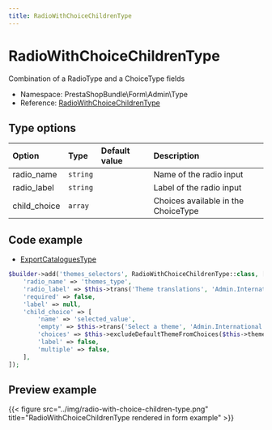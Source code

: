 ```yaml
---
title: RadioWithChoiceChildrenType
---
```


# RadioWithChoiceChildrenType

Combination of a RadioType and a ChoiceType fields

- Namespace: PrestaShopBundle\Form\Admin\Type
- Reference: [RadioWithChoiceChildrenType](https://github.com/PrestaShop/PrestaShop/blob/8.0.x/src/PrestaShopBundle/Form/Admin/Type/RadioWithChoiceChildrenType.php)

## Type options

| Option       | Type   | Default value                     | Description                                                                               |
| :----------- | :----- | :-------------------------------- | :---------------------------------------------------------------------------------------- |
| radio_name | `string` | | Name of the radio input |
| radio_label | `string` | | Label of the radio input |
| child_choice | `array` | | Choices available in the ChoiceType |

## Code example

- [ExportCataloguesType](https://github.com/PrestaShop/PrestaShop/blob/8.0.x/src/PrestaShopBundle/Form/Admin/Improve/International/Translations/ExportCataloguesType.php#L106-L118)

```php
$builder->add('themes_selectors', RadioWithChoiceChildrenType::class, [
    'radio_name' => 'themes_type',
    'radio_label' => $this->trans('Theme translations', 'Admin.International.Feature'),
    'required' => false,
    'label' => null,
    'child_choice' => [
        'name' => 'selected_value',
        'empty' => $this->trans('Select a theme', 'Admin.International.Feature'),
        'choices' => $this->excludeDefaultThemeFromChoices($this->themeChoices),
        'label' => false,
        'multiple' => false,
    ],
]);
```

## Preview example

{{< figure src="../img/radio-with-choice-children-type.png" title="RadioWithChoiceChildrenType rendered in form example" >}}
